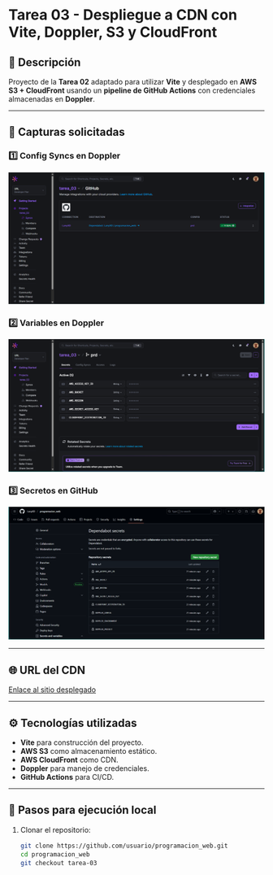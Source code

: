 # Tarea 03 - Despliegue a CDN con Vite, Doppler, S3 y CloudFront

## 📌 Descripción
Proyecto de la **Tarea 02** adaptado para utilizar **Vite** y desplegado en **AWS S3 + CloudFront** usando un **pipeline de GitHub Actions** con credenciales almacenadas en **Doppler**.

---

## 📂 Capturas solicitadas

### 1️⃣ Config Syncs en Doppler
![doppler-config-sync](./docs/cap1.png)


### 2️⃣ Variables en Doppler
![doppler-variables](./docs/cap2.png)


### 3️⃣ Secretos en GitHub
![github-secrets](./docs/cap3.png)


---

## 🌐 URL del CDN
[Enlace al sitio desplegado](https://d1pokngwgmqypn.cloudfront.net)  


---

## ⚙️ Tecnologías utilizadas
- **Vite** para construcción del proyecto.
- **AWS S3** como almacenamiento estático.
- **AWS CloudFront** como CDN.
- **Doppler** para manejo de credenciales.
- **GitHub Actions** para CI/CD.

---

## 📜 Pasos para ejecución local
1. Clonar el repositorio:
   ```bash
   git clone https://github.com/usuario/programacion_web.git
   cd programacion_web
   git checkout tarea-03
